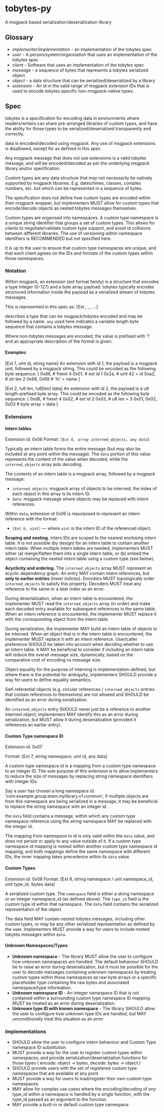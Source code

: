 # tobytes-py
A msgpack based serialization/deserialization library

## Glossary

 - *implementer*/*implementation* - an implementation of the tobytes spec
 - *user* - A person/system/organisation that uses an implementation of the tobytes spec
 - *client* - Software that uses an implementation of the tobytes spec
 - *message* - a sequence of bytes that represents a tobytes serialized object
 - *object* - a data structure that can be serialized/deserialized by a library
 - *extension* - An id in the valid range of msgpack extension IDs that is used to encode tobytes specific non-msgpack-native types.

## Spec

tobytes is a specification for encoding data in environments where readers/writers can share pre-arranged libraries of custom types, and have the ability for those types to be serialized/deserialized transparently and correctly.

data is encoded/decoded using msgpack. Any use of msgpack extensions is disallowed, except for as defined in this spec.

Any msgpack message that does not use extensions is a valid tobytes message, and will be encoded/decoded as per the underlying msgpack library and/or specification.

Custom types are any data structure that may not necessarily be natively supported by msgpack libraries. E.g. dates/times, classes, complex numbers, etc. but which can be represented in a sequence of bytes.

The specification does not define how custom types are encoded within their msgpack wrapper, but implementers MUST allow for custom types that encode/decode objects as nested tobytes messages themselves.

Custom types are organised into namespaces. A custom type namespace is a unique string identifier that groups a set of custom types. This allows for clients to negotiate/validate custom type support, and avoid id collisions between different libraries. The use of versioning within namespace identifiers is RECOMMENDED but not specified here.

It is up to the user to ensure that custom type namespaces are unique, and that each client agrees on the IDs and formats of the custom types within those namespaces. 

### Notation

Within msgpack, an extension (ext format family) is a structure that encodes a type integer (0-127) and a byte array payload. tobytes typically encodes structured information inside the payload as a serialized stream of tobytes messages.

This is represented in this spec as:
[Ext <id>, <field1>, <field2>, ...]

<field> describes a type that can be msgpack/tobytes encoded and may be followed by a name.
`any` used here indicates a variable length byte sequence that contains a tobytes message.

Where non-tobytes messages are encoded, the value is prefixed with '!' and an appropriate description of the format is given.

#### Examples:

[Ext 1, uint id, string name]
An extension with id 1, the payload is a msgpack uint, followed by a msgpack string.
This could be encoded as the following byte sequence:
[
    0xd6, # fixext 4
    0x01, # ext id 1
    0x2a, # uint 42 = id
    0xa2, # str len 2
    0x68, 0x69 # 'hi' = name
]

[Ext 2, !u8 len, !u8[len] data]
An extension with id 2, the payload is a u8 length-prefixed byte array.
This could be encoded as the following byte sequence:
[
    0xd6, # fixext 4
    0x02, # ext id 2
    0x03, # u8 len = 3
    0x01, 0x02, 0x03 # byte array = data
]


### Extensions

#### Intern tables

Extension id: 0x06
Format: `[Ext 6, array interned_objects, any data]`

Typically an intern table forms the entire message (but may also be included at any point within the message). The `data` portion of this value represents the content of the value when decoded, while the `interned_objects` array aids decoding.

The contents of an intern table is a msgpack array, followed by a msgpack message:

* `interned_objects`: msgpack array of objects to be interned; the index of each object in this array is its intern ID.
* `data`: msgpack message where objects may be replaced with intern references.

Within `data`, extension id 0x06 is repurposed to represent an intern reference with the format:

* `[Ext 6, uint]` — where `uint` is the intern ID of the referenced object.

**Scoping and nesting.** Intern IDs are scoped to the nearest enclosing intern table. It is not possible (by design) for an intern table to contain another intern table. When multiple intern tables are needed, implementers MUST either (a) merge/flatten them into a single intern table, or (b) embed the object containing the nested intern table using a custom type (see below).

**Acyclicity and ordering.** The `interned_objects` array MUST represent an acyclic dependency graph. An entry MAY contain intern references, but **only to earlier entries** (lower indices). Encoders MUST topologically order `interned_objects` to satisfy this property. Decoders MUST treat any reference to the same or a later index as an error.

During deserialization, when an intern table is encountered, the implementer MUST read the `interned_objects` array (in order) and make each decoded entry available for subsequent references in the same table. When an intern reference is encountered, the implementer MUST replace it with the corresponding object from the intern table.

During serialization, the implementer MAY build an intern table of objects to be interned. When an object that is in the intern table is encountered, the implementer MUST replace it with an intern reference. User/caller preference SHOULD be taken into account when deciding whether to use an intern table. It MAY be beneficial to consider if including an intern table will reduce the overall message size, dynamically, based on the comparative cost of encoding vs message size.

Object equality for the purpose of interning is implementation-defined, but where there is the potential for ambiguity, implementers SHOULD provide a way for users to define equality semantics.

Self-referential objects (e.g. circular references / `interned_objects` entries that contain references to themselves) are not allowed and SHOULD be identified as an error during serialization.

An `interned_objects` entry SHOULD never just be a reference to another interned object; implementers MAY identify this as an error during serialization, but MUST allow it during deserialization (provided it references an earlier entry).


#### Custom Type namespace ID

Extension id: 0x07

Format: [Ext 7, string namespace, uint id, any data]

A custom type namespace id is a mapping from a custom type namespace to an integer ID. The sole purpose of this extension is to allow implementers to reduce the size of messages by replacing string namespace identifiers with integer IDs.

Say a user has chosen a long namespace id: 'com.example.group.team.mylibrary.v1.common', if multiple objects are from this namespace are being serialized in a message, it may be beneficial to replace the string namespace with an integer id.

the `data` field contains a message, within which any custom type namespace reference using the string namespace MAY be replaced with the integer id.

The mapping from namespace to id is only valid within the `data` value, and does not persist or apply to any value outside of it. If a custom type namespace id mapping is nested within another custom type namespace id mapping, and both mappings define the same namespace with different IDs, the inner mapping takes precedence within its `data` value.

#### Custom Types

Extension id: 0x08
Format: [Ext 8, string namespace / uint namespace_id, uint type_id, !bytes data]

A serialized custom type. The `namespace` field is either a string namespace or an integer namespace_id (as defined above). The `type_id` field is the custom type id within that namespace. The `data` field contains the serialized representation of the object.

The data field MAY contain nested tobytes messages, including other custom types, or may be any other serialized representation as defined by the user.  Implementers MUST provide a way for users to include nested tobytes messages within `data`.

#### Unknown Namespaces/Types

 - **Unknown namespace** - The library MUST allow the user to configure how unknown namespaces are handled. The default behaviour SHOULD be to raise an error during deserialization, but it must be possible for the user to decode messages containing unknown namespaces by treating custom types within those namespaces as raw byte arrays or a specific placeholder type containing the raw bytes and associated namespace/type information.
 - **Unknown namespace ID** - An integer namespace ID that is not contained within a surrounding custom type namespace ID mapping MUST be treated as an error during deserialization.
 - **Unknown type ID with known namespace** - The library SHOULD allow the user to configure how unknown type IDs are handled, but MAY unconditionally treat this situation as an error

### Implementations

 - SHOULD allow the user to configure intern behaviour and Custom Type namespace ID substitution
 - MUST provide a way for the user to register custom types within namespaces, and provide serialization/deserialization functions for those types ( encode: object -> bytes, decode: bytes -> object )
 - SHOULD provide users with the set of registered custom type namespaces that are available at any point
 - MUST provide a way for users to load/register their own custom type namespaces.
 - MAY allow for complex use cases where the encoding/decoding of *any* type_id within a namespace is handled by a single function, with the type_id passed as an argument to the function.
 - MAY provide a built-in or default custom type namespace

